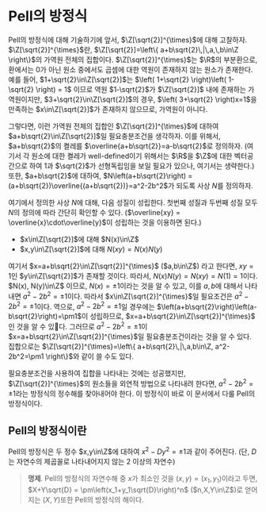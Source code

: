 <!---
title: 'Pell의 방정식'
category: Mathematics
language: Korean
--->

# Pell의 방정식

Pell의 방정식에 대해 기술하기에 앞서, $\Z[\sqrt{2}]^{\times}$에 대해 고찰하자.
$\Z[\sqrt{2}]^{\times}$란, $\Z[\sqrt{2}]=\left\{ a+b\sqrt{2}\,|\,a,\,b\in\Z \right\}$의
가역원 전체의 집합이다. $\Z[\sqrt{2}]^{\times}$는 $\R$의 부분환으로, 환에서는 $0$가 아닌 원소 중에서도
곱셈에 대한 역원이 존재하지 않는 원소가 존재한다.
예를 들어, $1+\sqrt{2}\in\Z[\sqrt{2}]$는 $\left( 1+\sqrt{2} \right)\left( 1-\sqrt{2} \right) = 1$
이므로 역원 $1-\sqrt{2}$가 $\Z[\sqrt{2}]$ 내에 존재하는 가역원이지만,
$3+\sqrt{2}\in\Z[\sqrt{2}]$의 경우, $\left( 3+\sqrt{2} \right)x=1$을 만족하는
$x\in\Z[\sqrt{2}]$가 존재하지 않으므로, 가역원이 아니다.

그렇다면, 이런 가역원 전체의 집합인 $\Z[\sqrt{2}]^{\times}$에 대하여
$a+b\sqrt{2}\in\Z[\sqrt{2}]$일 필요충분조건을 생각하자.
이를 위해서, $a+b\sqrt{2}$의 켤레를 $\overline{a+b\sqrt{2}}=a-b\sqrt{2}$로 정의하자.
(여기서 각 원소에 대한 켤레가 well-defined이기 위해서는 $\R$을 $\Z$에 대한 벡터공간으로 하여
$1$과 $\sqrt{2}$가 선형독립임을 보일 필요가 있으나, 여기서는 생략한다.)
또한, $a+b\sqrt{2}$에 대하여, $N\left(a+b\sqrt{2}\right) = (a+b\sqrt{2})\overline{(a+b\sqrt{2})}=a^2-2b^2$가 되도록 사상 $N$를 정의하자.

여기에서 정의한 사상 $N$에 대해, 다음 성질이 성립한다.
첫번째 성질과 두번째 성질 모두 $N$의 정의에 따라 간단히 확인할 수 있다.
($\overline{xy} = \overline{x}\cdot\overline{y}$이 성립하는 것을 이용하면 된다.)

- $x\in\Z[\sqrt{2}]$에 대해 $N(x)\in\Z$
- $x,y\in\Z[\sqrt{2}]$에 대해 $N(xy)=N(x)N(y)$

여기서 $x=a+b\sqrt{2}\in\Z[\sqrt{2}]^{\times}$ ($a,b\in\Z$) 라고 한다면, $xy=1$인 $y\in\Z[\sqrt{2}]$가 존재할 것이다.
따라서, $N(x)N(y)=N(xy)=N(1)=1$이다. $N(x), N(y)\in\Z$ 이므로, $N(x)=\pm 1$이라는 것을 알 수 있고,
이를 $a,b$에 대해서 나타내면 $a^2-2b^2=\pm1$이다. 따라서 $x\in\Z[\sqrt{2}]^{\times}$일 필요조건은
$a^2-2b^2=\pm1$이다. 역으로, $a^2-2b^2=\pm1$일 경우에는 $\left(a+b\sqrt{2}\right)\left(a-b\sqrt{2}\right)=\pm1$이 성립하므로,
$x=a+b\sqrt{2}\in\Z[\sqrt{2}]^{\times}$ 인 것을 알 수 있다. 그러므로 $a^2-2b^2=\pm1$이 $x=a+b\sqrt{2}\in\Z[\sqrt{2}]^{\times}$일
필요충분조건이라는 것을 알 수 있다. 집합으로는 $\Z[\sqrt{2}]^{\times}=\left\{ a+b\sqrt{2}\,|\,a,b\in\Z, a^2-2b^2=\pm1 \right\}$와
같이 쓸 수도 있다.

필요충분조건을 사용하여 집합을 나타내는 것에는 성공했지만, $\Z[\sqrt{2}]^{\times}$의 원소들을 외연적 방법으로 나타내려 한다면,
$a^2-2b^2=\pm1$라는 방정식의 정수해를 찾아내어야 한다. 이 방정식이 바로 이 문서에서 다룰 Pell의 방정식이다.

## Pell의 방정식이란

Pell의 방정식은 두 정수 $x,y\in\Z$에 대하여 $x^2-Dy^2 = \pm 1$과 같이 주어진다.
(단, $D$는 자연수의 제곱꼴로 나타내어지지 않는 2 이상의 자연수)

> **명제**. Pell의 방정식의 자연수해 중 $x$가 최소인 것을 $(x,y) = (x_1,y_1)$이라고 두면,
> $X+Y\sqrt{D} = \pm\left(x_1+y_1\sqrt{D}\right)^n$ ($n,X,Y\in\Z$)로 얻어지는 $(X, Y)$또한 Pell의 방정식의 해이다.
